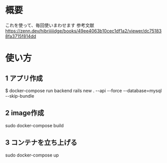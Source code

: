 # 概要
これを使って、毎回使いまわせます
参考文献
https://zenn.dev/hibriiiiidge/books/49ee4063b10cec1df1a2/viewer/dc751838fa3715f814dd

# 使い方

## 1 アプリ作成
$ docker-compose run backend rails new . --api --force --database=mysql --skip-bundle

## 2 image作成
sudo docker-compose build

## 3 コンテナを立ち上げる
sudo docker-compose up